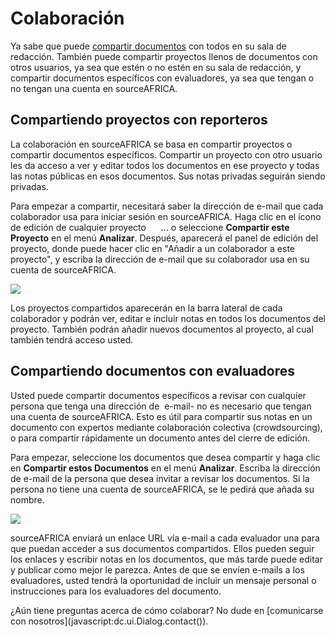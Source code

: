 # Colaboración

Ya sabe que puede [compartir documentos](/help/privacy#access) con todos en su sala de redacción. También puede compartir proyectos llenos de documentos con otros usuarios, ya sea que estén o no estén en su sala de redacción, y compartir documentos específicos con evaluadores, ya sea que tengan o no tengan una cuenta en sourceAFRICA.

##  <span id="collaborate">Compartiendo proyectos con reporteros</span>

La colaboración en sourceAFRICA se basa en compartir proyectos o compartir documentos específicos. Compartir un proyecto con otro usuario les da acceso a ver y editar todos los documentos en ese proyecto y todas las notas públicas en esos documentos. Sus notas privadas seguirán siendo privadas.

Para empezar a compartir, necesitará saber la dirección de e-mail que cada colaborador usa para iniciar sesión en sourceAFRICA. Haga clic en el icono de edición de cualquier proyecto <span class="icon edit_glyph" style="padding-left:16px;position:relative;top: -2px;">&#65279;</span> ... o seleccione **Compartir este Proyecto** en el menú **Analizar**. Después, aparecerá el panel de edición del proyecto, donde puede hacer clic en "Añadir a un colaborador a este proyecto", y escriba la dirección de e-mail que su colaborador usa en su cuenta de sourceAFRICA.

<img src="/images/help/show_collaborator.png" class="full_line" />

Los proyectos compartidos aparecerán en la barra lateral de cada colaborador y podrán ver, editar e incluir notas en todos los documentos del proyecto. También podrán añadir nuevos documentos al proyecto, al cual también tendrá acceso usted.

## <span id="reviewer">Compartiendo documentos con evaluadores</span>

Usted puede compartir documentos específicos a revisar con cualquier persona que tenga una dirección de  e-mail- no es necesario que tengan una cuenta de sourceAFRICA. Esto es útil para compartir sus notas en un documento con expertos mediante colaboración colectiva (crowdsourcing), o para compartir rápidamente un documento antes del cierre de edición.

Para empezar, seleccione los documentos que desea compartir y haga clic en **Compartir estos Documentos** en el menú **Analizar**. Escriba la dirección de e-mail de la persona que desea invitar a revisar los documentos. Si la persona no tiene una cuenta de sourceAFRICA, se le pedirá que añada su nombre.

<img src="/images/help/share.png" class="full_line" />

sourceAFRICA enviará un enlace URL vía e-mail a cada evaluador una para que puedan acceder a sus documentos compartidos. Ellos pueden seguir los enlaces y escribir notas en los documentos, que más tarde puede editar y publicar como mejor le parezca. Antes de que se envíen e-mails a los evaluadores, usted tendrá la oportunidad de incluir un mensaje personal o instrucciones para los evaluadores del documento.

¿Aún tiene preguntas acerca de cómo colaborar? No dude en [comunicarse con nosotros](javascript:dc.ui.Dialog.contact(\)).
